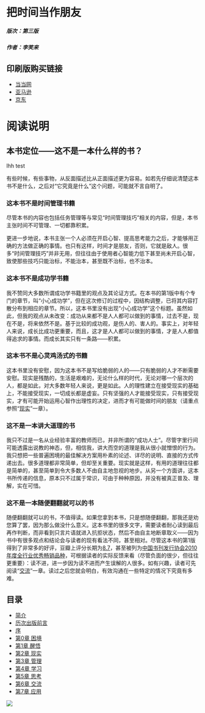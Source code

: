 # 把时间当作朋友
##### 版次：第三版
##### 作者：李笑来

## 印刷版购买链接

* [当当网](http://product.dangdang.com/23355941.html)
* [亚马逊](http://www.amazon.cn/把时间当作朋友-李笑来/dp/B00FU3CRZI)
* [京东](http://item.jd.com/11338691.html)

# 阅读说明

## 本书定位——这不是一本什么样的书？

lhh test

有些时候，有些事物，从反面描述比从正面描述更为容易。如若先仔细说清楚这本书不是什么，之后对“它究竟是什么”这个问题，可能就不言自明了。

### 这本书不是时间管理书籍

尽管本书的内容也包括任务管理等与常见“时间管理技巧”相关的内容，但是，本书主张时间不可管理、一切都靠积累。

更进一步地说，本书主张一个人必须在开启心智、提高思考能力之后，才能够用正确的方法做正确的事情。也只有这样，时间才是朋友，否则，它就是敌人。很多“时间管理技巧”并非无用，但往往由于使用者心智能力低下甚至尚未开启心智，致使那些技巧只能治标，不能治本，甚至既不治标，也不治本。

### 这本书不是成功学书籍

我不赞同大多数所谓成功学书籍里的观点及其论证方式。在本书的第1版中有个专门的章节，叫“小心成功学”，但在这次修订的过程中，因结构调整，已将其内容打散分布到相应的章节。所以，这本书里没有出现“小心成功学”这个标题。虽然如此，但我的观点从未改变：成功从来都不是人人都可以做到的事情，过去不是，现在不是，将来依然不是。基于比较的成功观，是伤人的、害人的。事实上，对年轻人来说，成长比成功更重要，而且，这才是人人都可以做到的事情，才是人人都值得追求的事情。而成长其实只有一条路——积累。

### 这本书不是心灵鸡汤式的书籍

这本书里没有安慰，因为这本书不是写给脆弱的人的——只有脆弱的人才不断需要安慰。现实是残酷的，生活是艰难的，无论什么样的时代，无论对哪一个层次的人，都是如此，对大多数年轻人来说，更是如此。人的理性建立在接受现实的基础上，不能接受现实，一切成长都是虚妄。只有坚强的人才能接受现实，只有接受现实，才有可能开始运用心智作出理性的决定，进而才有可能做时间的朋友（请重点参照“[现实](Chapter2.md)”一章）。

### 这不是一本讲大道理的书

我只不过是一名从业经验丰富的教师而已，并非所谓的“成功人士”。尽管字里行间可能透露出说教的神态，但，相信我，讲大而空的道理是我从很小就憎恨的行为。我只想把一些普遍困境的最佳解决方案用朴素的论述、详尽的说明、直接的方式传递出去。很多道理都非常简单，但却至关重要。现实就是这样，有用的道理往往都是简单的，甚至简单到令大多数人不由自主地忽视的地步。从另一个方面讲，这本书所传递的信息，原本只不过属于常识，可由于种种原因，并没有被真正普及、理解，实在可惜。

### 这不是一本随便翻翻就可以的书

随便翻翻就可以的书，不值得读。如果您拿到本书，只是想随便翻翻，那我还是劝您算了罢，因为那么做没什么意义。这本书里的很多文字，需要读者耐心读到最后再作判断，而非看到只言片语就进入抗拒状态，然后不由自主地断章取义——因为书中有很多观点和结论会与读者的现有看法不同，甚至相对。尽管这本书的第1版得到了非常多的好评，豆瓣上评分长期为[8.7](http://book.douban.com/subject/3609132/)，甚至被列为[中国书刊发行协会2010年度全行业优秀畅销品种](http://www.cnfaxie.org/yxpx/907.htm)，可根据读者的实际反馈来看（尽管负面的很少，但往往更重要）：读不进，进一步因为读不进而产生误解的人很多。如有兴趣，读者可先阅读“[交流](Chapter6.md)”一章。读过之后您就会明白，有效沟通在一些特定的情况下究竟有多难。

## 目录

* [简介](README.md)
* [历次出版前言](Preface.md)
* [序](Forword.md)
* [第0章 困境](Chapter0.md)
* [第1章 醒悟](Chapter1.md)
* [第2章 现实](Chapter2.md)
* [第3章 管理](Chapter3.md)
* [第4章 学习](Chapter4.md)
* [第5章 思考](Chapter5.md)
* [第6章 交流](Chapter6.md)
* [第7章 应用](Chapter7.md)

![](images/cover.jpg)
